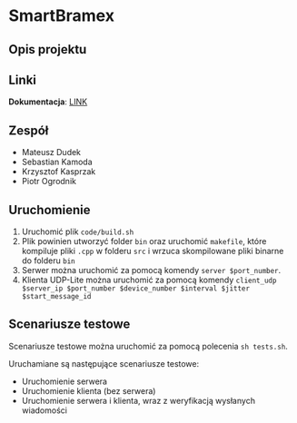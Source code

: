 # SmartBramex
## Opis projektu
## Linki
**Dokumentacja**: [LINK](https://cloudcooking.sharepoint.com/:w:/t/Studia/TIN/Eb4ZTIl2awJAgY-VnGqGm64B1f6HMb0b6MQn_OA9PyJiaw)
## Zespół
<ul>
<li>Mateusz Dudek</li>
<li>Sebastian Kamoda</li>
<li>Krzysztof Kasprzak</li>
<li>Piotr Ogrodnik</li>
</ul>

## Uruchomienie
1. Uruchomić plik `code/build.sh`
2. Plik powinien utworzyć folder `bin` oraz uruchomić `makefile`, które kompiluje pliki `.cpp` w folderu `src` i wrzuca skompilowane pliki binarne do folderu `bin`
3. Serwer można uruchomić za pomocą komendy `server $port_number`.
4. Klienta UDP-Lite można uruchomić za pomocą komendy `client_udp $server_ip $port_number $device_number $interval $jitter $start_message_id`

## Scenariusze testowe
Scenariusze testowe można uruchomić za pomocą polecenia `sh tests.sh`.

Uruchamiane są następujące scenariusze testowe:
* Uruchomienie serwera
* Uruchomienie klienta (bez serwera)
* Uruchomienie serwera i klienta, wraz z weryfikacją wysłanych wiadomości
